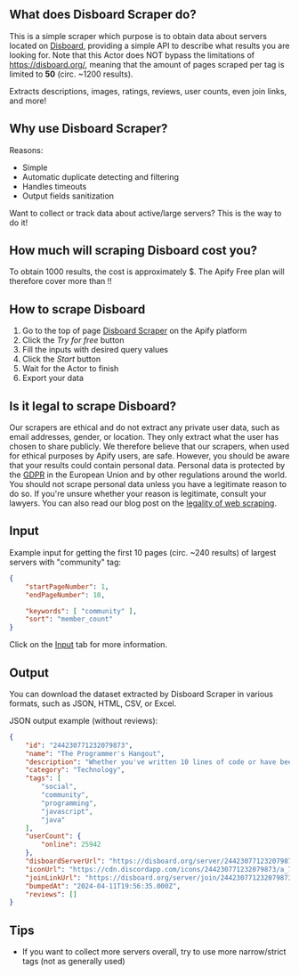 ## What does Disboard Scraper do?

This is a simple scraper which purpose is to obtain data about servers located on [Disboard](https://disboard.org/), providing a simple API to describe what results you are looking for. Note that this Actor does NOT bypass the limitations of https://disboard.org/, meaning that the amount of pages scraped per tag is limited to **50** (circ. ~1200 results).

Extracts descriptions, images, ratings, reviews, user counts, even join links, and more!

## Why use Disboard Scraper?

Reasons:

- Simple
- Automatic duplicate detecting and filtering
- Handles timeouts
- Output fields sanitization

Want to collect or track data about active/large servers? This is the way to do it!

## How much will scraping Disboard cost you?

To obtain 1000 results, the cost is approximately $. The Apify Free plan will therefore cover more than !!

## How to scrape Disboard

1. Go to the top of page [Disboard Scraper]() on the Apify platform
2. Click the *Try for free* button
3. Fill the inputs with desired query values
4. Click the *Start* button
5. Wait for the Actor to finish
6. Export your data

## Is it legal to scrape Disboard?

Our scrapers are ethical and do not extract any private user data, such as email addresses, gender, or location. They only extract what the user has chosen to share publicly. We therefore believe that our scrapers, when used for ethical purposes by Apify users, are safe. However, you should be aware that your results could contain personal data. Personal data is protected by the [GDPR](https://en.wikipedia.org/wiki/General_Data_Protection_Regulation) in the European Union and by other regulations around the world. You should not scrape personal data unless you have a legitimate reason to do so. If you're unsure whether your reason is legitimate, consult your lawyers. You can also read our blog post on the [legality of web scraping](https://blog.apify.com/is-web-scraping-legal/).

## Input

Example input for getting the first 10 pages (circ. ~240 results) of largest servers with "community" tag:
```json
{
    "startPageNumber": 1,
    "endPageNumber": 10,

    "keywords": [ "community" ],
    "sort": "member_count"
}
```

Click on the [Input]() tab for more information.

## Output

You can download the dataset extracted by Disboard Scraper in various formats, such as JSON, HTML, CSV, or Excel.

JSON output example (without reviews):
```json
{
	"id": "244230771232079873",
	"name": "The Programmer's Hangout",
	"description": "Whether you've written 10 lines of code or have been writing code for 10 years, you're welcome here! The Programmer's Hangout (TPH) is an extremely active community and a great place to get a solid footing in programming.",
	"category": "Technology",
	"tags": [
		"social",
		"community",
		"programming",
		"javascript",
		"java"
	],
	"userCount": {
		"online": 25942
	},
	"disboardServerUrl": "https://disboard.org/server/244230771232079873",
	"iconUrl": "https://cdn.discordapp.com/icons/244230771232079873/a_7b187c1d9f1a61d68b1373ab69d79f86.jpg",
	"joinLinkUrl": "https://disboard.org/server/join/244230771232079873",
	"bumpedAt": "2024-04-11T19:56:35.000Z",
	"reviews": []
}
```

## Tips

- If you want to collect more servers overall, try to use more narrow/strict tags (not as generally used)